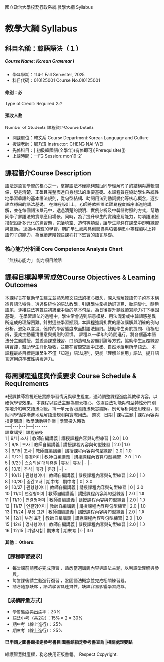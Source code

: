 國立政治大學校務行政系統 教學大綱 Syllabus
# 教學大綱 Syllabus
##  科目名稱：韓語語法（１） 
#####  Course Name: Korean Grammar I
  * 學年學期：114-1 Fall Semester, 2025 
  * 科目代碼：010125001 Course No.010125001
#### 修別：必
Type of Credit: Required 
_2.0_
#### 預收人數
Number of Students
課程資料Course Details
  * 開課單位：韓文系 Course Department:Korean Language and Culture 
  * 授課老師：鄭乃瑋 Instructor: CHENG NAI-WEI 
  * 先修科目：[ 初級韓國語(全學年)(有修即可)]Prerequisite([])
  * 上課時間：一FG Session: mon19-21
##  課程簡介Course Description
語法是語言學習的核心之一，掌握語法不僅能夠幫助同學理解句子的結構與邏輯關係，更是清楚、正確且完整表達自身想法的重要基礎。本課程旨在協助學生系統性地學習韓語的基本語法規則，從句型結構、助詞用法到動詞變化等核心概念，逐步建立穩固的語法基礎。
在課程設計上，老師將依照語法難易程度循序漸進地講解，並在每個語法單元中，透過清楚的說明、實例分析及中韓語對照的方式，幫助同學了解語法的實際應用場景。同時，為了提升學生的實務應用能力，每項語法皆搭配設計多元化的練習題，包括填空、造句等類型，讓學生能夠在課堂中即時練習與互動。
透過本課程的學習，期許學生能夠具備閱讀與培養構思中等程度以上韓語句子的能力，為後續進階韓語課程打下堅實的語言基礎。
###  核心能力分析圖 Core Competence Analysis Chart
「無核心能力」 
能力項目說明
##  課程目標與學習成效Course Objectives & Learning Outcomes 
本課程旨在幫助學生建立並熟悉韓文語法的核心概念，深入理解韓語句子的基本構造與語法特性。透過系統性的語法教學，引導學生掌握助詞運用、動詞變化、時態語尾、連接語法等韓語初級至中級的基本句型，為日後提升聽說讀寫能力打下穩固基礎。
在學習語法的過程中，學生常會遇到語意模糊、用法混淆或中韓語感差異所造成的理解困難。針對這些學習瓶頸，本課程強調扎實的語法講解與明確的例句分析，避免以含混、僥倖的學習態度來面對語法疑問。鼓勵學生勇於提問、積極思辨，養成主動釐清語意與規則的習慣。
課程以一學年的時間進行，將各個基本語法分主題講授，並透過課堂練習、口頭造句及習題討論等方式，協助學生反覆練習與實踐，幫助學生消化吸收，並能在實際交談中正確、自然地活用所學語法。
本課程最終目標是讓學生不僅「知道」語法規則，更能「理解並使用」語法，提升語言運用的準確性與表達力。
##  每周課程進度與作業要求 Course Schedule & Requirements
※授課教師將視班級實際學習情況與學生程度，適時調整課程進度與教學內容，以確保學習效果。
本課程以語法主題為單元核心，依照語法功能與句型特性分門別類地介紹韓文語法系統。每一單元皆涵蓋語法概念講解、例句解析與應用練習，幫助同學循序漸進地理解語法規則與實際用法。
週次 |  日期 |  課程主題 |  課程內容與指定閱讀 |  教學活動與作業 |  學習投入時數  
---|---|---|---|---|---  
課堂講授 |  課程前後  
1 |  9/1 |  조사 |  教師自編講義 |  講授課程內容與句型練習 |  2.0 |  1.0  
2 |  9/8 |  조사 |  教師自編講義 |  講授課程內容與句型練習 |  2.0 |  1.0  
3 |  9/15 | 조사 | 教師自編講義 | 講授課程內容與句型練習 | 2.0 | 1.0  
4 |  9/22 |  종결어미 |  教師自編講義 |  講授課程內容與句型練習 |  2.0 |  1.0  
5 |  9/29 | 스승의날 대체휴일 | 휴강 | 휴강 | - | -  
6 |  10/6 | 추석 |  휴강 |  휴강 |  - |  -  
7 |  10/13 |  관형형어미 |  教師自編講義 |  講授課程內容與句型練習 |  2.0 |  1.0  
8 |  10/20 | 중간고사 | 期中考 | 期中考 | 0 | 3.0  
9 |  10/27 | 관형형어미 | 教師自編講義 | 講授課程內容與句型練習 |  0 |  3.0  
10 |  11/3 |  연결형어미 |  教師自編講義 |  講授課程內容與句型練習 |  2.0 |  1.0  
11 |  11/10 |  연결형어미 |  教師自編講義 |  講授課程內容與句型練習 |  2.0 |  1.0  
12 |  11/17 |  연결형어미 |  教師自編講義 |  講授課程內容與句型練習 |  2.0 |  1.0  
13 |  11/24 |  부정 표현 |  教師自編講義 |  講授課程內容與句型練習 |  2.0 |  1.0  
14 |  12/1 |  부정 표현 |  教師自編講義 |  講授課程內容與句型練習 |  2.0 |  1.0  
15 |  12/8 |  명사형어미 |  教師自編講義 |  講授課程內容與句型練習 |  2.0 |  1.0  
16 |  12/15 |  기말시험 |  期末考 |  期末考 |  0 |  3.0  
####  其他： Others:
### 【課程學習要求】
  * 每堂課前請務必完成預習 ，熟悉當週講義內容與語法主題，以利課堂理解與參與。
  * 每堂課後請主動進行復習 ，鞏固語法概念並完成相關練習題。
  * 請勿隨意缺席 ，語法學習具連貫性，缺課容易影響學習成效。
### 【成績評量方式】
  * 學習態度與出席率：20%
  * 語法小考（共2次）：15% × 2 = 30%
  * 期中考（線上進行）：25%
  * 期末考（線上進行）：25%
####  已申請之圖書館指定參考書目  圖書館指定參考書查詢 |相關處理要點
維護智慧財產權，務必使用正版書籍。 Respect Copyright.